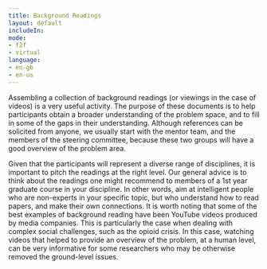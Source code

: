 ```yaml
---
title: Background Readings
layout: default
includeIn: 
mode:
- f2f
- virtual
language:
- en-gb
- en-us
---
```

Assembling a collection of background readings (or viewings in the case of videos) is a very useful activity. The purpose of these documents is to help participants obtain a broader understanding of the problem space, and to fill in some of the gaps in their understanding. Although references can be solicited from anyone, we usually start with the mentor team, and the members of the steering committee, because these two groups will have a good overview of the problem area.

Given that the participants will represent a diverse range of disciplines, it is important to pitch the readings at the right level. Our general advice is to think about the readings one might recommend to members of a 1st year graduate course in your discipline. In other words, aim at intelligent people who are non-experts in your specific topic, but who understand how to read papers, and make their own connections. It is worth noting that some of the best examples of background reading have been YouTube videos produced by media companies. This is particularly the case when dealing with complex social challenges, such as the opioid crisis. In this case, watching videos that helped to provide an overview of the problem, at a human level, can be very informative for some researchers who may be otherwise removed the ground-level issues.